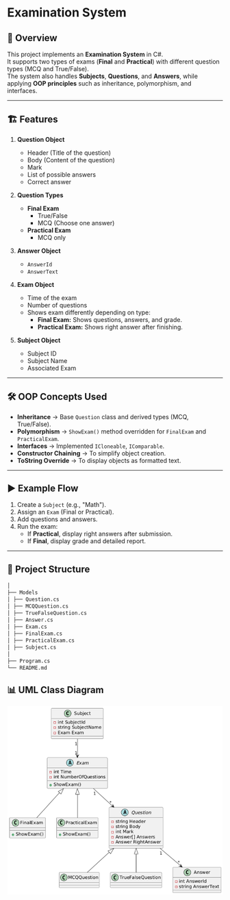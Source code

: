  # Examination System

## 📌 Overview
This project implements an **Examination System** in C#.  
It supports two types of exams (**Final** and **Practical**) with different question types (MCQ and True/False).  
The system also handles **Subjects**, **Questions**, and **Answers**, while applying **OOP principles** such as inheritance, polymorphism, and interfaces.

---

## 🏗️ Features
1. **Question Object**
   - Header (Title of the question)
   - Body (Content of the question)
   - Mark
   - List of possible answers
   - Correct answer

2. **Question Types**
   - **Final Exam**
     - True/False
     - MCQ (Choose one answer)
   - **Practical Exam**
     - MCQ only

3. **Answer Object**
   - `AnswerId`
   - `AnswerText`

4. **Exam Object**
   - Time of the exam
   - Number of questions
   - Shows exam differently depending on type:
     - **Final Exam:** Shows questions, answers, and grade.
     - **Practical Exam:** Shows right answer after finishing.

5. **Subject Object**
   - Subject ID
   - Subject Name
   - Associated Exam

---

## 🛠️ OOP Concepts Used
- **Inheritance** → Base `Question` class and derived types (MCQ, True/False).
- **Polymorphism** → `ShowExam()` method overridden for `FinalExam` and `PracticalExam`.
- **Interfaces** → Implemented `ICloneable`, `IComparable`.
- **Constructor Chaining** → To simplify object creation.
- **ToString Override** → To display objects as formatted text.

---

## ▶️ Example Flow
1. Create a `Subject` (e.g., "Math").
2. Assign an `Exam` (Final or Practical).
3. Add questions and answers.
4. Run the exam:
   - If **Practical**, display right answers after submission.
   - If **Final**, display grade and detailed report.

---

## 📂 Project Structure
```/ExaminationSystem
│
├── Models
│ ├── Question.cs
│ ├── MCQQuestion.cs
│ ├── TrueFalseQuestion.cs
│ ├── Answer.cs
│ ├── Exam.cs
│ ├── FinalExam.cs
│ ├── PracticalExam.cs
│ ├── Subject.cs
│
├── Program.cs
└── README.md
```
## 📊 UML Class Diagram

![Examination System Diagram](examDigram.png)
